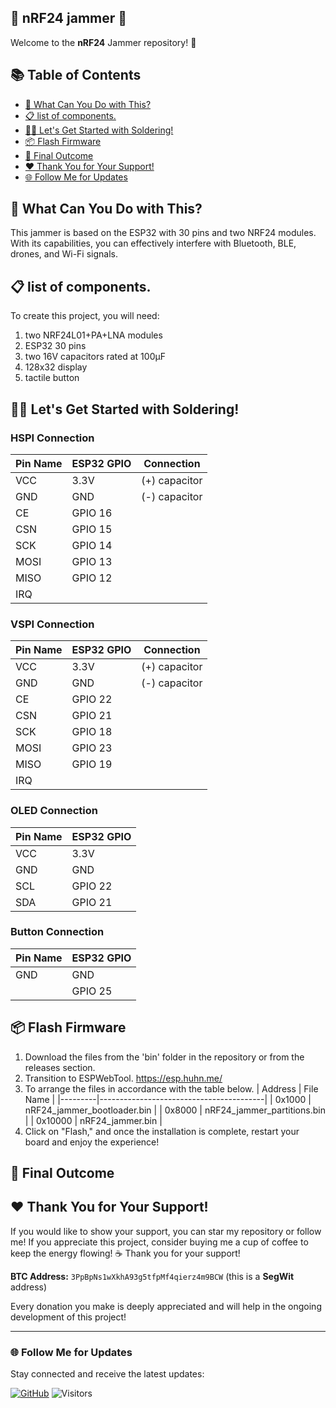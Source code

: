 ## 🌟 nRF24 jammer 🌟
Welcome to the **nRF24** Jammer repository! 🎉

## 📚 Table of Contents
- [🚀 What Can You Do with This?](#-what-can-you-do-with-this)
- [📋 list of components.](#-list-of-components)
- [🧑‍🔧 Let's Get Started with Soldering!](#-Let's-Get-Started-with-Soldering)
- [📦 Flash Firmware](#-Flash-Firmware)
- [🎉 Final Outcome](#-Final-Outcome)
- [❤️ Thank You for Your Support!](#-thank-you-for-your-support)
- [🌐 Follow Me for Updates](#-follow-me-for-updates)

## 🚀 What Can You Do with This?
This jammer is based on the ESP32 with 30 pins and two NRF24 modules. With its capabilities, you can effectively interfere with Bluetooth, BLE, drones, and Wi-Fi signals.

## 📋 list of components.
To create this project, you will need: 
1. two NRF24L01+PA+LNA modules
2. ESP32 30 pins
3. two 16V capacitors rated at 100µF
4. 128x32 display
5. tactile button

## ‍🧑‍🔧 Let's Get Started with Soldering!

### HSPI Connection
| Pin Name | ESP32 GPIO | Connection   |
|----------|------------|--------------|
| VCC      | 3.3V      | (+) capacitor |
| GND      | GND       | (-) capacitor |
| CE       | GPIO 16   |              |
| CSN      | GPIO 15   |              |
| SCK      | GPIO 14   |              |
| MOSI     | GPIO 13   |              |
| MISO     | GPIO 12   |              |
| IRQ      |            |              |

### VSPI Connection
| Pin Name | ESP32 GPIO | Connection   |
|----------|------------|--------------|
| VCC      | 3.3V      | (+) capacitor |
| GND      | GND       | (-) capacitor |
| CE       | GPIO 22   |              |
| CSN      | GPIO 21   |              |
| SCK      | GPIO 18   |              |
| MOSI     | GPIO 23   |              |
| MISO     | GPIO 19   |              |
| IRQ      |            |              |

### OLED Connection
| Pin Name | ESP32 GPIO |
|----------|------------|
| VCC      | 3.3V      |
| GND      | GND       |
| SCL      | GPIO 22   |
| SDA      | GPIO 21   |

### Button Connection
| Pin Name | ESP32 GPIO |
|----------|------------|
| GND      | GND       |
|          | GPIO 25   |

## 📦 Flash Firmware
1. Download the files from the 'bin' folder in the repository or from the releases section.
2. Transition to ESPWebTool. https://esp.huhn.me/
3. To arrange the files in accordance with the table below.
| Address | File Name                               |
|---------|-----------------------------------------|
| 0x1000  | nRF24_jammer_bootloader.bin            |
| 0x8000  | nRF24_jammer_partitions.bin            |
| 0x10000 | nRF24_jammer.bin                        |
4. Click on "Flash," and once the installation is complete, restart your board and enjoy the experience!

## 🎉 Final Outcome


## ❤️ Thank You for Your Support!
If you would like to show your support, you can star my repository or follow me! If you appreciate this project, consider buying me a cup of coffee to keep the energy flowing! ☕ Thank you for your support!

**BTC Address:** `3PpBpNs1wXkhA93g5tfpMf4qierz4m9BCW` (this is a **SegWit** address)

Every donation you make is deeply appreciated and will help in the ongoing development of this project!

---

### 🌐 Follow Me for Updates
Stay connected and receive the latest updates:

[![GitHub](https://img.shields.io/badge/GitHub-W0rthlessS0ul-181717?style=flat&logo=github&logoColor=white)](https://github.com/W0rthlessS0ul)
![Visitors](https://api.visitorbadge.io/api/visitors?path=https%3A%2F%2Fgithub.com%2FW0rthlessS0ul%2FHackRF-Files&countColor=%232ccce4&style=flat-square)